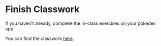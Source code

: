 # Finish Classwork

If you haven't already, complete the in-class exercises on your pokedex app.

You can find the classwork [here](https://syllabus.codeyourfuture.io/react/week-2/lesson).
